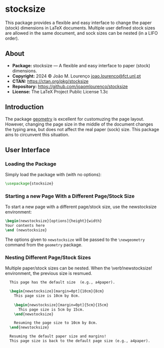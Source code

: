 # stocksize

This package provides a flexible and easy interface to change the paper (stock) dimensions in LaTeX documents.
Multiple user defined stock sizes are allowed in the same document, and sock sizes can be nested (in a LIFO order).

## About

* **Package:** stocksize — A flexible and easy interface to paper (stock) dimensions.
* **Copyright:** 2024 © João M. Lourenço <joao.lourenco@fct.unl.pt>
* **CTAN:** https://ctan.org/pkg/stocksize
* **Repository:** https://github.com/joaomlourenco/stocksize
* **License:** The LaTeX Project Public License 1.3c

## Introduction

The package [geometry](https://github.com/LaTeX-Package-Repositories/geometry) is excellent for customuzing the page layout. However, changing the page size in the middle of the document changes the typing area, but does not affect the real paper (sock) size. This package ains to circunvent this situation.

## User Interface

### Loading the Package

Simply load the package with (with no options):
```latex
\usepackage{stocksize}
```

### Starting a new Page With a Different Page/Stock Size

To start a new page with a different page/stock size, use the newstocksize environment:
```latex
\begin(newstocksize}[options]{height}{width}
Your contents here
\end (newstocksize}
```

The options given to `newstocksize` will be passed to the `\newgeometry` command from the `geometry` package.

### Nesting Different Page/Stock Sizes
  
  Multiple paper/stock sizes can be nested.  When the \verb!newstocksize! environment, the previous size is resmued.
  
```latex
  This page has the default size  (e.g., a4paper).

  \begin{newstocksize}[margin=0pt]{10cm}{8cm}
    This page size is 10cm by 8cm.
    
    \begin{newstocksize}[margin=0pt]{5cm}{15cm}
      This page size is 5cm by 15cm.
    \end{newstocksize}

    Resuming the page size to 10cm by 8cm.
  \end{newstocksize}

  Resuming the default paper size and margins!
  This page size is back to the default page size (e.g., a4paper).
```
